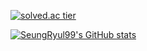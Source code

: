 

[![solved.ac tier](http://mazassumnida.wtf/api/v2/generate_badge?boj=newbie12034)](https://solved.ac/newbie12034)

[![SeungRyul99's GitHub stats](https://github-readme-stats.vercel.app/api?username=seungryul99)](https://github.com/anuraghazra/github-readme-stats)
